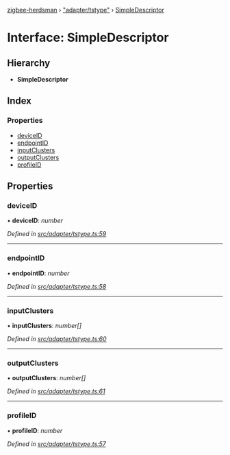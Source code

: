 [zigbee-herdsman](../README.md) › ["adapter/tstype"](../modules/_adapter_tstype_.md) › [SimpleDescriptor](_adapter_tstype_.simpledescriptor.md)

# Interface: SimpleDescriptor

## Hierarchy

* **SimpleDescriptor**

## Index

### Properties

* [deviceID](_adapter_tstype_.simpledescriptor.md#deviceid)
* [endpointID](_adapter_tstype_.simpledescriptor.md#endpointid)
* [inputClusters](_adapter_tstype_.simpledescriptor.md#inputclusters)
* [outputClusters](_adapter_tstype_.simpledescriptor.md#outputclusters)
* [profileID](_adapter_tstype_.simpledescriptor.md#profileid)

## Properties

###  deviceID

• **deviceID**: *number*

*Defined in [src/adapter/tstype.ts:59](https://github.com/Koenkk/zigbee-herdsman/blob/610fe5a/src/adapter/tstype.ts#L59)*

___

###  endpointID

• **endpointID**: *number*

*Defined in [src/adapter/tstype.ts:58](https://github.com/Koenkk/zigbee-herdsman/blob/610fe5a/src/adapter/tstype.ts#L58)*

___

###  inputClusters

• **inputClusters**: *number[]*

*Defined in [src/adapter/tstype.ts:60](https://github.com/Koenkk/zigbee-herdsman/blob/610fe5a/src/adapter/tstype.ts#L60)*

___

###  outputClusters

• **outputClusters**: *number[]*

*Defined in [src/adapter/tstype.ts:61](https://github.com/Koenkk/zigbee-herdsman/blob/610fe5a/src/adapter/tstype.ts#L61)*

___

###  profileID

• **profileID**: *number*

*Defined in [src/adapter/tstype.ts:57](https://github.com/Koenkk/zigbee-herdsman/blob/610fe5a/src/adapter/tstype.ts#L57)*
